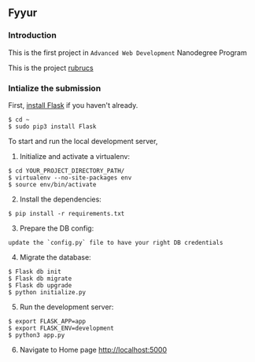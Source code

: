 Fyyur
-----



### Introduction

This is the first project in `Advanced Web Development` Nanodegree Program

This is the project [rubrucs](https://review.udacity.com/#!/rubrics/2653/view)


### Intialize the submission

First, [install Flask](http://flask.pocoo.org/docs/1.0/installation/#install-flask) if you haven't already.

  ```
  $ cd ~
  $ sudo pip3 install Flask
  ```

To start and run the local development server,

1. Initialize and activate a virtualenv:
  ```
  $ cd YOUR_PROJECT_DIRECTORY_PATH/
  $ virtualenv --no-site-packages env
  $ source env/bin/activate
  ```

2. Install the dependencies:
  ```
  $ pip install -r requirements.txt
  ```

3. Prepare the DB config:
  ```
  update the `config.py` file to have your right DB credentials
  ```

4. Migrate the database:
  ```
  $ Flask db init
  $ Flask db migrate
  $ Flask db upgrade
  $ python initialize.py
  ```

5. Run the development server:
  ```
  $ export FLASK_APP=app
  $ export FLASK_ENV=development
  $ python3 app.py
  ```

6. Navigate to Home page [http://localhost:5000](http://localhost:5000)


